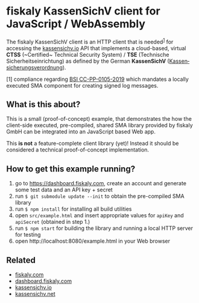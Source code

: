 # fiskaly KassenSichV client for JavaScript / WebAssembly

The fiskaly KassenSichV client is an HTTP client that is needed<sup>[1](#fn1)</sup> for accessing the [kassensichv.io](https://kassensichv.io) API that implements a cloud-based, virtual **CTSS** (~Certified~ Technical Security System) / **TSE** (Technische Sicherheitseinrichtung) as defined by the German **KassenSichV** ([Kassen­sich­er­ungsver­ord­nung](https://www.bundesfinanzministerium.de/Content/DE/Downloads/Gesetze/2017-10-06-KassenSichV.pdf)).

[<a name="fn1">1</a>] compliance regarding [BSI CC-PP-0105-2019](https://www.bsi.bund.de/SharedDocs/Downloads/DE/BSI/Zertifizierung/Reporte/ReportePP/pp0105b_pdf.pdf?__blob=publicationFile&v=7) which mandates a locally executed SMA component for creating signed log messages. 

## What is this about?

This is a small (proof-of-concept) example, that demonstrates the how the client-side executed, pre-compiled, shared SMA library provided by fiskaly GmbH can be integrated into an JavaScript based Web app.

This **is not** a feature-complete client library (yet)! Instead it should be considered a technical proof-of-concept implementation.

## How to get this example running?

1. go to https://dashboard.fiskaly.com, create an account and generate some test data and an API key + secret
2. run `$ git submodule update --init` to obtain the pre-compiled SMA library
3. run `$ npm install` for installing all build utilities
4. open `src/example.html` and insert appropriate values for `apiKey` and `apiSecret` (obtained in step 1.)
5. run `$ npm start` for building the library and running a local HTTP server for testing
6. open http://localhost:8080/example.html in your Web browser

## Related

- [fiskaly.com](https://fiskaly.com)
- [dashboard.fiskaly.com](https://dashboard.fiskaly.com)
- [kassensichv.io](https://kassensichv.io)
- [kassensichv.net](https://kassensichv.net)
